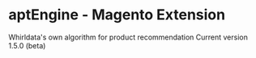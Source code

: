 # aptEngine - Magento Extension
Whirldata's own algorithm for product recommendation
Current version 1.5.0 (beta)
